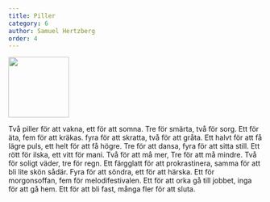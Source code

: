 ```yaml
---
title: Piller
category: 6
author: Samuel Hertzberg
order: 4
---
```


<div class="center">
    <img src="http://dbuggen.s3-eu-west-1.amazonaws.com/pill.png" class="no-crop" width="120" height="120">
</div>

Två piller för att vakna, ett för att somna. Tre för smärta, två för sorg. Ett för äta, fem för att kräkas. fyra för att skratta, två för att gråta. Ett halvt för att få lägre puls, ett helt för att få högre. Tre för att dansa,  fyra för att sitta still. Ett rött för ilska, ett vitt för mani. Två för att må mer, Tre för att må mindre.  Två för soligt väder, tre för regn. Ett färgglatt för att prokrastinera, samma för att bli lite skön sådär. Fyra för att söndra, ett för att härska. Ett för morgonsoffan, fem för melodifestivalen. Ett för att orka gå till jobbet, inga för att gå hem. Ett för att bli fast, många fler för att sluta.
